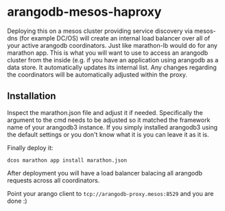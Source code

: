 # arangodb-mesos-haproxy

Deploying this on a mesos cluster providing service discovery via mesos-dns (for example DC/OS) will create an internal load balancer over all of your active arangodb coordinators. Just like marathon-lb would do for any marathon app. This is what you will want to use to access an arangodb cluster from the inside (e.g. if you have an application using arangodb as a data store. It automatically updates its internal list. Any changes regarding the coordinators will be automatically adjusted within the proxy.

## Installation

Inspect the marathon.json file and adjust it if needed. Specifically the argument to the cmd needs to be adjusted so it matched the framework name of your arangodb3 instance. If you simply installed arangodb3 using the default settings or you don't know what it is you can leave it as it is.

Finally deploy it:

    dcos marathon app install marathon.json
    
After deployment you will have a load balancer balacing all arangodb requests across all coordinators.

Point your arango client to `tcp://arangodb-proxy.mesos:8529` and you are done :)
